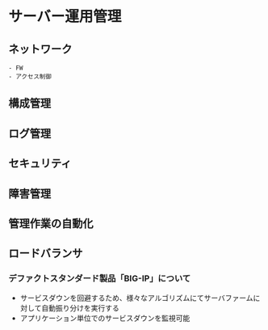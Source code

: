 # サーバー運用管理
## ネットワーク
    - FW
    - アクセス制御
## 構成管理
## ログ管理
## セキュリティ
## 障害管理
## 管理作業の自動化
## ロードバランサ
### デファクトスタンダード製品「BIG-IP」について
* サービスダウンを回避するため、様々なアルゴリズムにてサーバファームに対して自動振り分けを実行する
* アプリケーション単位でのサービスダウンを監視可能


